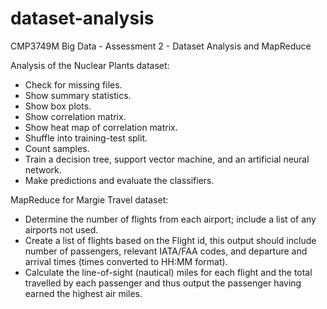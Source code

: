 # dataset-analysis
CMP3749M Big Data - Assessment 2 - Dataset Analysis and MapReduce

Analysis of the Nuclear Plants dataset:
- Check for missing files.
- Show summary statistics.
- Show box plots.
- Show correlation matrix.
- Show heat map of correlation matrix.
- Shuffle into training-test split.
- Count samples.
- Train a decision tree, support vector machine, and an artificial neural network.
- Make predictions and evaluate the classifiers.

MapReduce for Margie Travel dataset:
- Determine the number of flights from each airport; include a list of any airports not used.
- Create a list of flights based on the Flight id, this output should include number of passengers, relevant IATA/FAA codes, and departure and arrival times (times converted to HH:MM format).
- Calculate the line-of-sight (nautical) miles for each flight and the total travelled by each passenger and thus output the passenger having earned the highest air miles.
